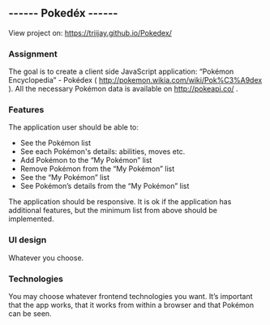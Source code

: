  ## ------ Pokedéx ------ ##
 
 View project on: https://triijay.github.io/Pokedex/
 
### Assignment 
The goal is to create a client side JavaScript application: “Pokémon Encyclopedia” - Pokédex
( http://pokemon.wikia.com/wiki/Pok%C3%A9dex ).
All the necessary Pokémon data is available on http://pokeapi.co/ .


### Features
The application user should be able to:
- See the Pokémon list
- See each Pokémon's details: abilities, moves etc.
- Add Pokémon to the “My Pokémon” list
- Remove Pokémon from the “My Pokémon” list
- See the “My Pokémon” list
- See Pokémon’s details from the “My Pokémon” list

The application should be responsive.
It is ok if the application has additional features, but the minimum list from above should be
implemented.


### UI design
Whatever you choose.


### Technologies
You may choose whatever frontend technologies you want. It’s important that the app works,
that it works from within a browser and that Pokémon can be seen.
